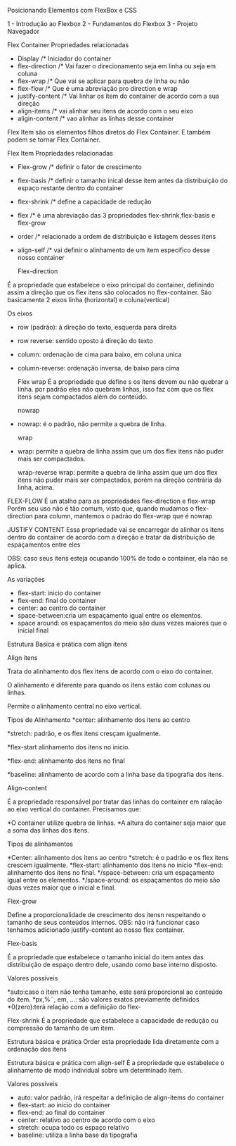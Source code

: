 Posicionando Elementos com FlexBox e CSS

1 - Introdução ao Flexbox
2 - Fundamentos do Flexbox
3 - Projeto Navegador

Flex Container
Propriedades relacionadas

- Display /* Iniciador do container
- flex-direction /* Vai fazer o direcionamento seja em linha ou seja em coluna
- flex-wrap /* Que vai se aplicar para quebra de linha ou não
- flex-flow /* Que é uma abreviação pro direction e wrap
- justify-content /* Vai linhar os item do container de acordo com a sua direção
- align-items /* vai alinhar seu itens de acordo com o seu eixo
- aligin-content /* vao alinhar as linhas desse container

 Flex Item
 são os elementos filhos diretos do Flex Container. E também podem se tornar Flex Container.

 Flex Item
 Propriedades relacionadas

- Flex-grow /* definir o fator de crescimento
- flex-basis /* definir o tamanho inical desse item antes da distribuição do espaço restante dentro do container
- flex-shrink /* define a capacidade de redução
- flex /* é uma abreviação das 3 propriedades flex-shrink,flex-basis e flex-grow
- order /* relacionado a ordem de distribuição e listagem desses itens
- align-self /* vai definir o alinhamento de um item especifico desse nosso container

  Flex-direction

É a propriedade que estabelece o eixo principal do container, definindo assim a direção que os flex itens são colocados no flex-container.
São basicamente 2 eixos linha (horizontal) e coluna(vertical)

Os eixos

- row (padrão): á direção do texto, esquerda para direita
- row reverse: sentido oposto á direção do texto
- column: ordenação de cima para baixo, em coluna unica
- column-reverse: ordenação inversa, de baixo para cima

  Flex wrap
  É a propriedade que define s os itens devem ou não quebrar a linha.
  por padrão eles não quebram linhas, isso faz com que os flex itens sejam compactados além do conteúdo.

  nowrap

- nowrap: é o padrão, não permite a quebra de linha.

  wrap

- wrap: permite a quebra de linha assim que um dos flex itens não puder mais ser compactados.

  wrap-reverse
  wrap: permite a quebra de linha assim que um dos flex itens não puder mais ser compactados, porém na direção contrária da linha, acima.

FLEX-FLOW
É un atalho para as propriedades flex-direction e flex-wrap
Porém seu uso não é tão comum, visto que, quando mudamos o flex-direction para column, mantemos o padrão do flex-wrap que é nowrap

JUSTIFY CONTENT
Essa propriedade vai se encarregar de alinhar os itens dentro do container de acordo com a direção e tratar da distribuição de espaçamentos entre eles

OBS: caso seus itens esteja ocupando 100% de todo o container, ela não se aplica.

As variações

- flex-start: inicio do container
- flex-end: final do container
- center: ao centro do container
- space-between:cria um espaçamento igual entre os elementos.
- space around: os espaçamentos do meio são duas vezes maiores que o inicial final

Estrutura Basica e prática com align itens

Align itens

Trata do alinhamento dos flex itens de acordo com o eixo do container.

O alinhamento é diferente para quando os itens estão com colunas ou linhas.

Permite o alinhamento central no eixo vertical.

Tipos de Alinhamento
*center: alinhamento dos itens ao centro

*stretch: padrão, e os flex itens cresçam igualmente.

*flex-start alinhamento dos itens no inicio.

*flex-end: alinhamento dos itens no final

*baseline: alinhamento de acordo com a linha base da tipografia dos itens.

Align-content

É a propriedade responsável por tratar das linhas do container em ralação ao eixo vertical do container.
Precisamos que:

 *O container utilize quebra de linhas.
 *A altura do container seja maior que a soma das linhas dos itens.

Tipos de alinhamentos

*Center: alinhamento dos itens ao centro
*stretch: é o padrão e os flex itens crescem igualmente.
*flex-start: alinhamento dos itens no início
*flex-end: alinhamento dos itens no final.
*/space-between: cria um espaçamento igual entre os elementos.
*/space-around: os espaçamentos do meio são duas vezes maior que o inicial e final.

Flex-grow

Define a proporcionalidade de crescimento dos itensn respeitando o tamanho de seus conteúdos internos.
OBS: não irá funcionar caso tenhamos adicionado justify-content ao nosso flex container.

Flex-basis

É a propriedade que estabelece o tamanho inicial do item antes das distribuição de espaço dentro dele, usando como base interno disposto.

Valores possíveis

*auto:caso o item não tenha tamanho, este será proporcional ao conteúdo do item.
*px,%¨, em, ...: são valores exatos previamente definidos
*0(zero):terá relação com a definição do flex-

Flex-shrink
É a propriedade que estabelece a capacidade de redução ou compressão do tamanho de um item.

Estrutura básica e prática Order
esta propriedade lida diretamente com a ordenação dos itens

Estrutura básica e prática com align-self
É a propriedade que estabelece o alinhamento de modo individual sobre um determinado item.

Valores possíveis

- auto: valor padrão, irá respeitar a definição de align-items do container
- flex-start: ao inicio do container
- flex-end: ao final do container
- center: relativo ao centro de acordo com o eixo
- stretch: ocupa todo os espaço relativo
- baseline: utiliza a linha base da tipografia
